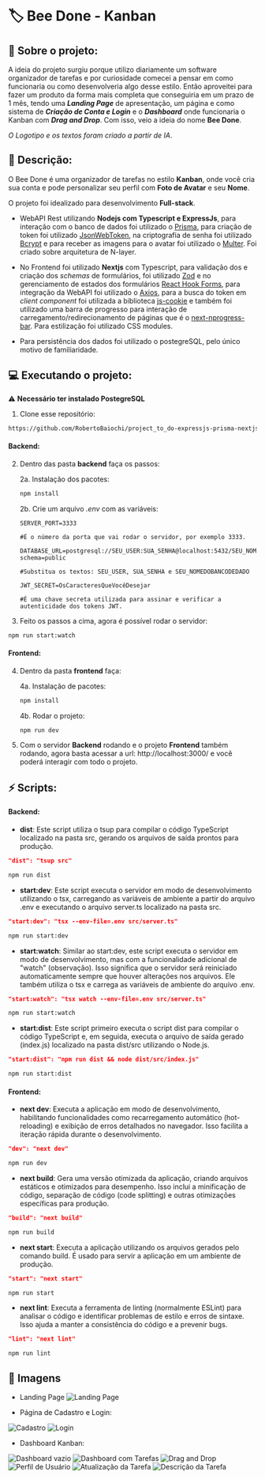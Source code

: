 # 🏷️ Bee Done - Kanban

## 🧠 Sobre o projeto:

A ideia do projeto surgiu porque utilizo diariamente um software organizador de tarefas e por curiosidade comecei a pensar em como funcionaria ou como desenvolveria algo desse estilo.
Então aproveitei para fazer um produto da forma mais completa que conseguiria em um prazo de 1 mês, tendo uma **_Landing Page_** de apresentação, um página e como sistema de **_Criação de Conta e Login_** e o _**Dashboard**_ onde funcionaria o Kanban com _**Drag and Drop**_.
Com isso, veio a ideia do nome **Bee Done**.

_O Logotipo e os textos foram criado a partir de IA_.

## 📖 Descrição:

O Bee Done é uma organizador de tarefas no estilo **Kanban**, onde você cria sua conta e pode personalizar seu perfil com **Foto de Avatar** e seu **Nome**.

O projeto foi idealizado para desenvolvimento **Full-stack**.

-   WebAPI Rest utilizando **Nodejs com Typescript e ExpressJs**, para interação com o banco de dados foi utilizado o [Prisma](https://www.prisma.io/), para criação de token foi utilizado [JsonWebToken](https://www.npmjs.com/package/jsonwebtoken), na criptografia de senha foi utilizado [Bcrypt](https://www.npmjs.com/package/bcrypt) e para receber as imagens para o avatar foi utilizado o [Multer](https://www.npmjs.com/package/multer). Foi criado sobre arquitetura de N-layer.

-   No Frontend foi utilizado **Nextjs** com Typescript, para validação dos e criação dos _schemas_ de formulários, foi utilizado [Zod](https://zod.dev/) e no gerenciamento de estados dos formulários [React Hook Forms](https://react-hook-form.com/), para integração da WebAPI foi utilizado o [Axios](https://axios-http.com/ptbr/docs/intro), para a busca do token em _client component_ foi utilizada a biblioteca [js-cookie](https://www.npmjs.com/package/js-cookie) e também foi utilizado uma barra de progresso para interação de carregamento/redirecionamento de páginas que é o [next-nprogress-bar](https://next-nprogress-bar.vercel.app/). Para estilização foi utilizado CSS modules.

-   Para persistência dos dados foi utilizado o postegreSQL, pelo único motivo de familiaridade.

## 💻 Executando o projeto:

⚠️ **Necessário ter instalado PostegreSQL**

1. Clone esse repositório:

```bash
https://github.com/RobertoBaiochi/project_to_do-expressjs-prisma-nextjs-typescript.git
```

#### Backend:

2. Dentro das pasta **backend** faça os passos:

    2a. Instalação dos pacotes:

    ```bash
    npm install
    ```

    2b. Crie um arquivo _.env_ com as variáveis:

    ```.env
    SERVER_PORT=3333

    #É o número da porta que vai rodar o servidor, por exemplo 3333.

    DATABASE_URL=postgresql://SEU_USER:SUA_SENHA@localhost:5432/SEU_NOMEDOBANCODEDADOS?schema=public

    #Substitua os textos: SEU_USER, SUA_SENHA e SEU_NOMEDOBANCODEDADO

    JWT_SECRET=OsCaracteresQueVocêDesejar

    #É uma chave secreta utilizada para assinar e verificar a autenticidade dos tokens JWT.

    ```

3. Feito os passos a cima, agora é possível rodar o servidor:

```bash
npm run start:watch
```

#### Frontend:

4. Dentro da pasta **frontend** faça:

    4a. Instalação de pacotes:

    ```bash
    npm install
    ```

    4b. Rodar o projeto:

    ```bash
    npm run dev
    ```

5. Com o servidor **Backend** rodando e o projeto **Frontend** também rodando, agora basta acessar a url: http://localhost:3000/ e você poderá interagir com todo o projeto.

## ⚡ Scripts:

#### Backend:

-   **dist**: Este script utiliza o tsup para compilar o código TypeScript localizado na pasta src, gerando os arquivos de saída prontos para produção.

```json
"dist": "tsup src"
```

```bash
npm run dist
```

-   **start:dev**: Este script executa o servidor em modo de desenvolvimento utilizando o tsx, carregando as variáveis de ambiente a partir do arquivo .env e executando o arquivo server.ts localizado na pasta src.

```json
"start:dev": "tsx --env-file=.env src/server.ts"
```

```bash
npm run start:dev
```

-   **start:watch**: Similar ao start:dev, este script executa o servidor em modo de desenvolvimento, mas com a funcionalidade adicional de "watch" (observação). Isso significa que o servidor será reiniciado automaticamente sempre que houver alterações nos arquivos. Ele também utiliza o tsx e carrega as variáveis de ambiente do arquivo .env.

```json
"start:watch": "tsx watch --env-file=.env src/server.ts"
```

```bash
npm run start:watch
```

-   **start:dist**: Este script primeiro executa o script dist para compilar o código TypeScript e, em seguida, executa o arquivo de saída gerado (index.js) localizado na pasta dist/src utilizando o Node.js.

```json
"start:dist": "npm run dist && node dist/src/index.js"
```

```bash
npm run start:dist
```

#### Frontend:

-   **next dev**: Executa a aplicação em modo de desenvolvimento, habilitando funcionalidades como recarregamento automático (hot-reloading) e exibição de erros detalhados no navegador. Isso facilita a iteração rápida durante o desenvolvimento.

```json
"dev": "next dev"
```

```bash
npm run dev
```

-   **next build**: Gera uma versão otimizada da aplicação, criando arquivos estáticos e otimizados para desempenho. Isso inclui a minificação de código, separação de código (code splitting) e outras otimizações específicas para produção.

```json
"build": "next build"
```

```bash
npm run build
```

-   **next start**: Executa a aplicação utilizando os arquivos gerados pelo comando build. É usado para servir a aplicação em um ambiente de produção.

```json
"start": "next start"
```

```bash
npm run start
```

-   **next lint**: Executa a ferramenta de linting (normalmente ESLint) para analisar o código e identificar problemas de estilo e erros de sintaxe. Isso ajuda a manter a consistência do código e a prevenir bugs.

```json
"lint": "next lint"
```

```bash
npm run lint
```

## 📸 Imagens

-   Landing Page
    ![Landing Page](/imgs/landing_page.png)

-   Página de Cadastro e Login:

![Cadastro](/imgs/cadastrar.png)
![Login](/imgs/login.png)

-   Dashboard Kanban:

![Dashboard vazio](/imgs/dashboard-login.png)
![Dashboard com Tarefas](/imgs/dashboard1.png)
![Drag and Drop](/imgs/drag_and_drop.png)
![Perfil de Usuário](/imgs//atualizar_perfil.png)
![Atualização da Tarefa](/imgs/atualizar_tarefa.png)
![Descrição da Tarefa](/imgs/descricao_tarefa.png)

